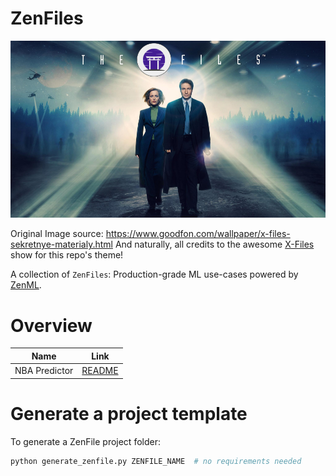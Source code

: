 # ZenFiles

<div align="center">
    <img src="_assets/zenfiles.png">
</div>

Original Image source: https://www.goodfon.com/wallpaper/x-files-sekretnye-materialy.html
And naturally, all credits to the awesome [X-Files](https://en.wikipedia.org/wiki/The_X-Files) show for this repo's theme!

A collection of `ZenFiles`: Production-grade ML use-cases powered by [ZenML](https://zenml.io/zenml-io/zenml).

# Overview

|     Name      |  Link 
| ------------- | --------------------------|
| NBA Predictor |  [README](nba-pipeline)   |

# Generate a project template

To generate a ZenFile project folder:

```python
python generate_zenfile.py ZENFILE_NAME  # no requirements needed
```
